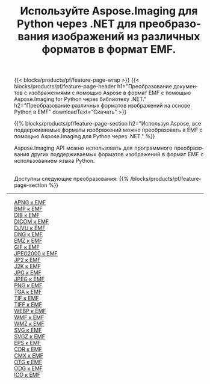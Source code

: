 ﻿---
title: Используйте Aspose.Imaging для Python через .NET для преобразования изображений из различных форматов в формат EMF. 
weight: 3920
url: /ru/python-net/conversion/to/emf 
lang: ru
langdirlevel: 2
locales: zh-hans,ja,it,ru,de,es,fr,nl,id,lt,pl,pt,vi,tr,ko,zh-hant,ar,hi,th,sv,cs,uk,he
description: Вы можете использовать Aspose.Imaging for Python через библиотеку .NET для преобразования различных форматов в формат EMF.
---

{{< blocks/products/pf/feature-page-wrap >}}
{{< blocks/products/pf/feature-page-header h1="Преобразование документов с изображениями с помощью Aspose в формат EMF с помощью Aspose.Imaging for Python через библиотеку .NET." h2="Преобразование различных форматов изображений на основе Python в EMF" downloadText="Скачать" >}}


{{% blocks/products/pf/feature-page-section  h2="Используя Aspose, все поддерживаемые форматы изображений можно преобразовать в EMF с помощью Aspose.Imaging для Python через .NET." %}}
<p align=justify>Aspose.Imaging API можно использовать для программного преобразования других поддерживаемых форматов изображений в формат EMF с использованием языка Python.</p>
<br/>
Доступны следующие преобразования:
{{% /blocks/products/pf/feature-page-section %}}
<div class="container-fluid productfamilypage bg-gray">
    <div class="convertypes bg-gray agp-content section">
        <div class="container">
		<hr style="margin-left:-20px;"/>
		<div class="row other-converters">
		    <div class='col-md-2 other-converter remove-lp remove-rp'><a href="/imaging/ru/python-net/conversion/apng-to-emf" >APNG к EMF</a></div>
<div class='col-md-2 other-converter remove-lp remove-rp'><a href="/imaging/ru/python-net/conversion/bmp-to-emf" >BMP к EMF</a></div>
<div class='col-md-2 other-converter remove-lp remove-rp'><a href="/imaging/ru/python-net/conversion/dib-to-emf" >DIB к EMF</a></div>
<div class='col-md-2 other-converter remove-lp remove-rp'><a href="/imaging/ru/python-net/conversion/dicom-to-emf" >DICOM к EMF</a></div>
<div class='col-md-2 other-converter remove-lp remove-rp'><a href="/imaging/ru/python-net/conversion/djvu-to-emf" >DJVU к EMF</a></div>
<div class='col-md-2 other-converter remove-lp remove-rp'><a href="/imaging/ru/python-net/conversion/dng-to-emf" >DNG к EMF</a></div>
<div class='col-md-2 other-converter remove-lp remove-rp'><a href="/imaging/ru/python-net/conversion/emz-to-emf" >EMZ к EMF</a></div>
<div class='col-md-2 other-converter remove-lp remove-rp'><a href="/imaging/ru/python-net/conversion/gif-to-emf" >GIF к EMF</a></div>
<div class='col-md-2 other-converter remove-lp remove-rp'><a href="/imaging/ru/python-net/conversion/jpeg2000-to-emf" >JPEG2000 к EMF</a></div>
<div class='col-md-2 other-converter remove-lp remove-rp'><a href="/imaging/ru/python-net/conversion/jp2-to-emf" >JP2 к EMF</a></div>
<div class='col-md-2 other-converter remove-lp remove-rp'><a href="/imaging/ru/python-net/conversion/j2k-to-emf" >J2K к EMF</a></div>
<div class='col-md-2 other-converter remove-lp remove-rp'><a href="/imaging/ru/python-net/conversion/jpg-to-emf" >JPG к EMF</a></div>
<div class='col-md-2 other-converter remove-lp remove-rp'><a href="/imaging/ru/python-net/conversion/jpeg-to-emf" >JPEG к EMF</a></div>
<div class='col-md-2 other-converter remove-lp remove-rp'><a href="/imaging/ru/python-net/conversion/png-to-emf" >PNG к EMF</a></div>
<div class='col-md-2 other-converter remove-lp remove-rp'><a href="/imaging/ru/python-net/conversion/tga-to-emf" >TGA к EMF</a></div>
<div class='col-md-2 other-converter remove-lp remove-rp'><a href="/imaging/ru/python-net/conversion/tif-to-emf" >TIF к EMF</a></div>
<div class='col-md-2 other-converter remove-lp remove-rp'><a href="/imaging/ru/python-net/conversion/tiff-to-emf" >TIFF к EMF</a></div>
<div class='col-md-2 other-converter remove-lp remove-rp'><a href="/imaging/ru/python-net/conversion/webp-to-emf" >WEBP к EMF</a></div>
<div class='col-md-2 other-converter remove-lp remove-rp'><a href="/imaging/ru/python-net/conversion/wmf-to-emf" >WMF к EMF</a></div>
<div class='col-md-2 other-converter remove-lp remove-rp'><a href="/imaging/ru/python-net/conversion/wmz-to-emf" >WMZ к EMF</a></div>
<div class='col-md-2 other-converter remove-lp remove-rp'><a href="/imaging/ru/python-net/conversion/svg-to-emf" >SVG к EMF</a></div>
<div class='col-md-2 other-converter remove-lp remove-rp'><a href="/imaging/ru/python-net/conversion/svgz-to-emf" >SVGZ к EMF</a></div>
<div class='col-md-2 other-converter remove-lp remove-rp'><a href="/imaging/ru/python-net/conversion/eps-to-emf" >EPS к EMF</a></div>
<div class='col-md-2 other-converter remove-lp remove-rp'><a href="/imaging/ru/python-net/conversion/cdr-to-emf" >CDR к EMF</a></div>
<div class='col-md-2 other-converter remove-lp remove-rp'><a href="/imaging/ru/python-net/conversion/cmx-to-emf" >CMX к EMF</a></div>
<div class='col-md-2 other-converter remove-lp remove-rp'><a href="/imaging/ru/python-net/conversion/otg-to-emf" >OTG к EMF</a></div>
<div class='col-md-2 other-converter remove-lp remove-rp'><a href="/imaging/ru/python-net/conversion/odg-to-emf" >ODG к EMF</a></div>
<div class='col-md-2 other-converter remove-lp remove-rp'><a href="/imaging/ru/python-net/conversion/ico-to-emf" >ICO к EMF</a></div>
                </div>
        </div>
    </div>
</div>
<br/>


